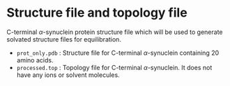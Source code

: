 # Structure file and topology file

C-terminal $\alpha$-synuclein protein structure file which will be used to generate solvated structure files for equilibration.


* `prot_only.pdb` : Structure file for C-terminal $\alpha$-synuclein containing 20 amino acids.
* `processed.top` : Topology file for C-terminal $\alpha$-synuclein. It does not have any ions or solvent molecules.
